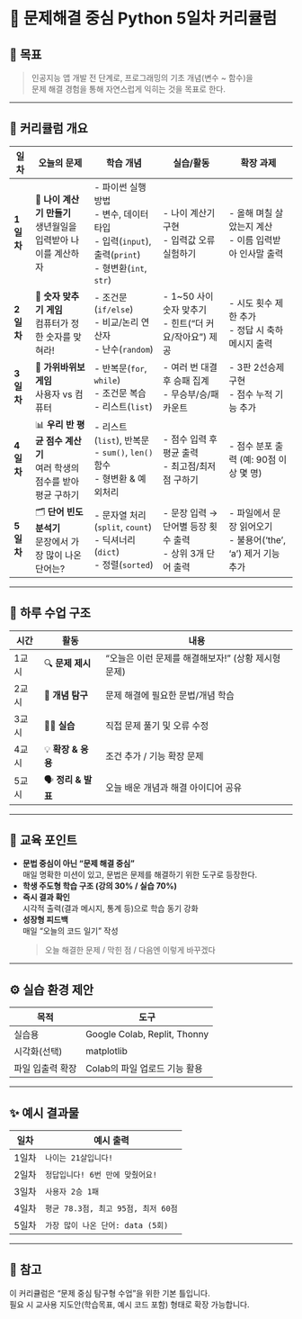 # 🐍 문제해결 중심 Python 5일차 커리큘럼

## 🎯 목표

> 인공지능 앱 개발 전 단계로, 프로그래밍의 기초 개념(변수 ~ 함수)을  
> 문제 해결 경험을 통해 자연스럽게 익히는 것을 목표로 한다.

---

## 📅 커리큘럼 개요

| 일차      | 오늘의 문제                                                            | 학습 개념                                                                                             | 실습/활동                                                   | 확장 과제                                                       |
| --------- | ---------------------------------------------------------------------- | ----------------------------------------------------------------------------------------------------- | ----------------------------------------------------------- | --------------------------------------------------------------- |
| **1일차** | 🧮 **나이 계산기 만들기**<br>생년월일을 입력받아 나이를 계산하자       | - 파이썬 실행 방법<br>- 변수, 데이터 타입<br>- 입력(`input`), 출력(`print`)<br>- 형변환(`int`, `str`) | - 나이 계산기 구현<br>- 입력값 오류 실험하기                | - 올해 며칠 살았는지 계산<br>- 이름 입력받아 인사말 출력        |
| **2일차** | 🎯 **숫자 맞추기 게임**<br>컴퓨터가 정한 숫자를 맞혀라!                | - 조건문(`if/else`)<br>- 비교/논리 연산자<br>- 난수(`random`)                                         | - 1~50 사이 숫자 맞추기<br>- 힌트(“더 커요/작아요”) 제공    | - 시도 횟수 제한 추가<br>- 정답 시 축하 메시지 출력             |
| **3일차** | 🔁 **가위바위보 게임**<br>사용자 vs 컴퓨터                             | - 반복문(`for`, `while`)<br>- 조건문 복습<br>- 리스트(`list`)                                         | - 여러 번 대결 후 승패 집계<br>- 무승부/승/패 카운트        | - 3판 2선승제 구현<br>- 점수 누적 기능 추가                     |
| **4일차** | 📊 **우리 반 평균 점수 계산기**<br>여러 학생의 점수를 받아 평균 구하기 | - 리스트(`list`), 반복문<br>- `sum()`, `len()` 함수<br>- 형변환 & 예외처리                            | - 점수 입력 후 평균 출력<br>- 최고점/최저점 구하기          | - 점수 분포 출력 (예: 90점 이상 몇 명)                          |
| **5일차** | 🗂️ **단어 빈도 분석기**<br>문장에서 가장 많이 나온 단어는?             | - 문자열 처리(`split`, `count`)<br>- 딕셔너리(`dict`)<br>- 정렬(`sorted`)                             | - 문장 입력 → 단어별 등장 횟수 출력<br>- 상위 3개 단어 출력 | - 파일에서 문장 읽어오기<br>- 불용어(‘the’, ‘a’) 제거 기능 추가 |

---

## 🧠 하루 수업 구조

| 시간  | 활동               | 내용                                                |
| ----- | ------------------ | --------------------------------------------------- |
| 1교시 | 🔍 **문제 제시**   | “오늘은 이런 문제를 해결해보자!” (상황 제시형 문제) |
| 2교시 | 🧩 **개념 탐구**   | 문제 해결에 필요한 문법/개념 학습                   |
| 3교시 | 👨‍💻 **실습**        | 직접 문제 풀기 및 오류 수정                         |
| 4교시 | 💡 **확장 & 응용** | 조건 추가 / 기능 확장 문제                          |
| 5교시 | 🗣️ **정리 & 발표** | 오늘 배운 개념과 해결 아이디어 공유                 |

---

## 🎯 교육 포인트

- **문법 중심이 아닌 “문제 해결 중심”**  
  매일 명확한 미션이 있고, 문법은 문제를 해결하기 위한 도구로 등장한다.
- **학생 주도형 학습 구조 (강의 30% / 실습 70%)**
- **즉시 결과 확인**  
  시각적 출력(결과 메시지, 통계 등)으로 학습 동기 강화
- **성장형 피드백**  
  매일 “오늘의 코드 일기” 작성
  > 오늘 해결한 문제 / 막힌 점 / 다음엔 이렇게 바꾸겠다

---

## ⚙️ 실습 환경 제안

| 목적             | 도구                          |
| ---------------- | ----------------------------- |
| 실습용           | Google Colab, Replit, Thonny  |
| 시각화(선택)     | matplotlib                    |
| 파일 입출력 확장 | Colab의 파일 업로드 기능 활용 |

---

## ✨ 예시 결과물

| 일차  | 예시 출력                           |
| ----- | ----------------------------------- |
| 1일차 | `나이는 21살입니다!`                |
| 2일차 | `정답입니다! 6번 만에 맞췄어요!`    |
| 3일차 | `사용자 2승 1패`                    |
| 4일차 | `평균 78.3점, 최고 95점, 최저 60점` |
| 5일차 | `가장 많이 나온 단어: data (5회)`   |

---

## 📘 참고

이 커리큘럼은 “문제 중심 탐구형 수업”을 위한 기본 틀입니다.  
필요 시 교사용 지도안(학습목표, 예시 코드 포함) 형태로 확장 가능합니다.
